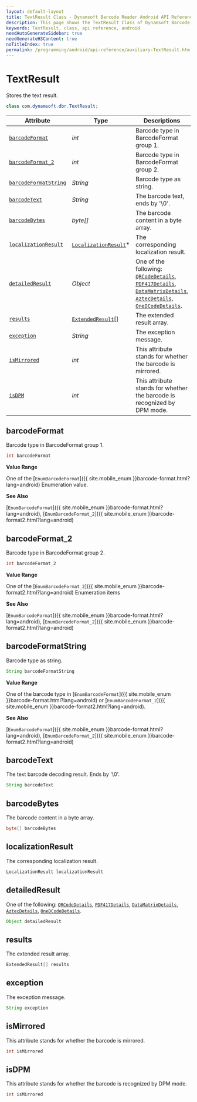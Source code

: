 ```yaml
---
layout: default-layout
title: TextResult Class - Dynamsoft Barcode Reader Android API Reference
description: This page shows the TextResult Class of Dynamsoft Barcode Reader for Android SDK.
keywords: TextResult, class, api reference, android
needAutoGenerateSidebar: true
needGenerateH3Content: true
noTitleIndex: true
permalink: /programming/android/api-reference/auxiliary-TextResult.html
---
```


# TextResult

Stores the text result.

```java
class com.dynamsoft.dbr.TextResult;
```

| Attribute | Type | Descriptions |
| --------- | ---- | ------------ |
| [`barcodeFormat`](#barcodeformat) | *int* | Barcode type in BarcodeFormat group 1. |
| [`barcodeFormat_2`](#barcodeformat_2) | *int* | Barcode type in BarcodeFormat group 2. |
| [`barcodeFormatString`](#barcodeformatstring) | *String* | Barcode type as string. |
| [`barcodeText`](#barcodetext) | *String* | The barcode text, ends by '\0'. |
| [`barcodeBytes`](#barcodebytes) | *byte\[\]* | The barcode content in a byte array. |
| [`localizationResult`](#localizationresult) | [`LocalizationResult`](auxiliary-LocalizationResult.html)\* | The corresponding localization result. |
| [`detailedResult`](#detailedresult) | *Object* | One of the following: [`QRCodeDetails`](auxiliary-QRCodeDetails.html), [`PDF417Details`](auxiliary-PDF417Details.html), [`DataMatrixDetails`](auxiliary-DataMatrixDetails.html), [`AztecDetails`](auxiliary-AztecDetails.html), [`OneDCodeDetails`](auxiliary-OneDCodeDetails.html). |
| [`results`](#results) | [`ExtendedResult`](auxiliary-ExtendedResult.html)\[\] | The extended result array. |
| [`exception`](#exception) | *String* | The exception message. |
| [`isMirrored`](#ismirrored) | *int* | This attribute stands for whether the barcode is mirrored. |
| [`isDPM`](#isdpm) | *int* | This attribute stands for whether the barcode is recognized by DPM mode. |

## barcodeFormat

Barcode type in BarcodeFormat group 1.

```java
int barcodeFormat
```

**Value Range**

One of the [`EnumBarcodeFormat`]({{ site.mobile_enum }}barcode-format.html?lang=android) Enumeration value.

**See Also**

[`EnumBarcodeFormat`]({{ site.mobile_enum }}barcode-format.html?lang=android), [`EnumBarcodeFormat_2`]({{ site.mobile_enum }}barcode-format2.html?lang=android)

## barcodeFormat_2

Barcode type in BarcodeFormat group 2.

```java
int barcodeFormat_2
```

**Value Range**

One of the [`EnumBarcodeFormat_2`]({{ site.mobile_enum }}barcode-format2.html?lang=android) Enumeration items

**See Also**

[`EnumBarcodeFormat`]({{ site.mobile_enum }}barcode-format.html?lang=android), [`EnumBarcodeFormat_2`]({{ site.mobile_enum }}barcode-format2.html?lang=android)

## barcodeFormatString

Barcode type as string.

```java
String barcodeFormatString
```

**Value Range**

One of the barcode type in [`EnumBarcodeFormat`]({{ site.mobile_enum }}barcode-format.html?lang=android) or [`EnumBarcodeFormat_2`]({{ site.mobile_enum }}barcode-format2.html?lang=android).

**See Also**

[`EnumBarcodeFormat`]({{ site.mobile_enum }}barcode-format.html?lang=android), [`EnumBarcodeFormat_2`]({{ site.mobile_enum }}barcode-format2.html?lang=android)

## barcodeText

The text barcode decoding result. Ends by '\0'.

```java
String barcodeText
```

## barcodeBytes

The barcode content in a byte array.

```java
byte[] barcodeBytes
```

## localizationResult

The corresponding localization result.

```java
LocalizationResult localizationResult
```

## detailedResult

One of the following: [`QRCodeDetails`](auxiliary-QRCodeDetails.html), [`PDF417Details`](auxiliary-PDF417Details.html), [`DataMatrixDetails`](auxiliary-DataMatrixDetails.html), [`AztecDetails`](auxiliary-AztecDetails.html), [`OneDCodeDetails`](auxiliary-OneDCodeDetails.html).

```java
Object detailedResult
```

## results

The extended result array.

```java
ExtendedResult[] results
```

## exception

The exception message.

```java
String exception
```

## isMirrored

This attribute stands for whether the barcode is mirrored.

```java
int isMirrored
```

## isDPM

This attribute stands for whether the barcode is recognized by DPM mode.

```java
int isMirrored
```
